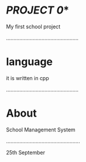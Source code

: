 
# ***PROJECT 0****

My first school project

.................................................
# language
it is written in cpp

.................................................
# About 

School Management System

..................................................

25th September 